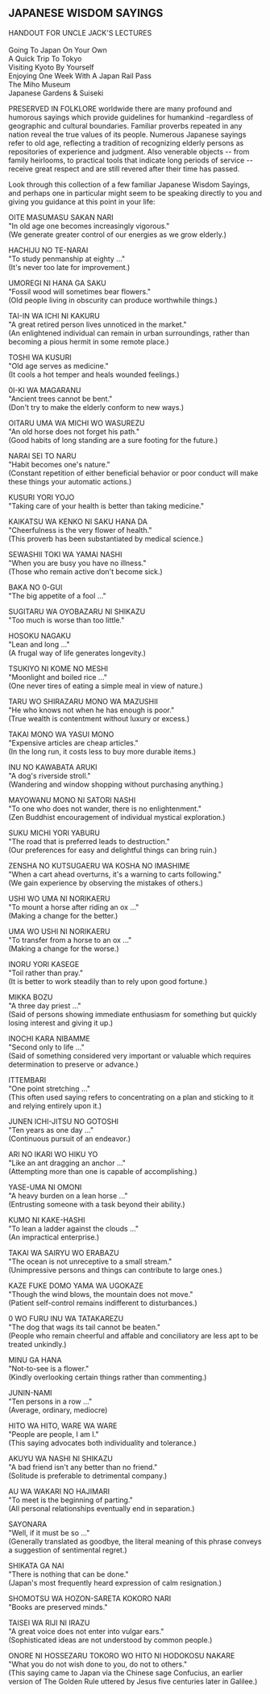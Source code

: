 <script>
import DocumentWrapper from '../../../components/DocumentWrapper.svelte'
</script>

<DocumentWrapper component="hawaiianPersonHeader">

## JAPANESE WISDOM SAYINGS 

<div class="centered">
HANDOUT FOR UNCLE JACK'S LECTURES <br><br>
Going To Japan On Your Own <br>
A Quick Trip To Tokyo <br>
Visiting Kyoto By Yourself <br>
Enjoying One Week With A Japan Rail Pass <br>
The Miho Museum <br>
Japanese Gardens & Suiseki
<!-- four circles -->
</div>

PRESERVED IN FOLKLORE worldwide there are many profound and humorous sayings which provide guidelines for humankind -­regardless of geographic and cultural boundaries. Familiar proverbs repeated in any nation reveal the true values of its people. Numerous Japanese sayings refer to old age, reflecting a tradition of recognizing elderly persons as repositories of experience and judgment. Also venerable objects -- from family heirlooms, to practical tools that indicate long periods of service -- receive great respect and are still revered after their time has passed.

Look through this collection of a few familiar Japanese Wisdom Sayings, and perhaps one in particular might seem to be speaking directly to you and giving you guidance at this point in your life:

OITE MASUMASU SAKAN NARI<br>
"In old age one becomes increasingly vigorous."<br>
(We generate greater control of our energies as we grow elderly.)

HACHIJU NO TE-NARAI<br>
"To study penmanship at eighty ..."<br>
(It's never too late for improvement.)

UMOREGI NI HANA GA SAKU<br>
"Fossil wood will sometimes bear flowers."<br>
(Old people living in obscurity can produce worthwhile things.)

TAI-IN WA ICHI NI KAKURU<br>
"A great retired person lives unnoticed in the market."<br>
(An enlightened individual can remain in urban surroundings, rather than becoming a pious hermit in some remote place.)

TOSHI WA KUSURI<br>
"Old age serves as medicine."<br>
(It cools a hot temper and heals wounded feelings.)

0I-KI WA MAGARANU<br>
"Ancient trees cannot be bent."<br>
(Don't try to make the elderly conform to new ways.)

OITARU UMA WA MICHI WO WASUREZU<br>
"An old horse does not forget his path."<br>
(Good habits of long standing are a sure footing for the future.)

NARAI SEI TO NARU<br>
"Habit becomes one's nature."<br>
(Constant repetition of either beneficial behavior or poor conduct will make these things your automatic actions.)

KUSURI YORI YOJO<br>
"Taking care of your health is better than taking medicine."

KAIKATSU WA KENKO NI SAKU HANA DA<br>
"Cheerfulness is the very flower of health."<br>
(This proverb has been substantiated by medical science.)

SEWASHII TOKI WA YAMAI NASHI<br>
"When you are busy you have no illness."<br>
(Those who remain active don't become sick.)

BAKA NO 0-GUI<br>
"The big appetite of a fool ..."

SUGITARU WA OYOBAZARU NI SHIKAZU <br>
"Too much is worse than too little."

HOSOKU NAGAKU<br>
"Lean and long ..."<br>
(A frugal way of life generates longevity.)

TSUKIYO NI KOME NO MESHI<br>
"Moonlight and boiled rice ..."<br>
(One never tires of eating a simple meal in view of nature.)

TARU WO SHIRAZARU MONO WA MAZUSHII<br>
"He who knows not when he has enough is poor."<br>
(True wealth is contentment without luxury or excess.)

TAKAI MONO WA YASUI MONO<br>
"Expensive articles are cheap articles."<br>
(In the long run, it costs less to buy more durable items.)

INU NO KAWABATA ARUKI<br>
"A dog's riverside stroll."<br>
(Wandering and window shopping without purchasing anything.)

MAYOWANU MONO NI SATORI NASHI<br>
"To one who does not wander, there is no enlightenment."<br>
(Zen Buddhist encouragement of individual mystical exploration.)

SUKU MICHI YORI YABURU<br>
"The road that is preferred leads to destruction."<br>
(Our preferences for easy and delightful things can bring ruin.)

ZENSHA NO KUTSUGAERU WA KOSHA NO IMASHIME<br>
"When a cart ahead overturns, it's a warning to carts following."<br>
(We gain experience by observing the mistakes of others.)

USHI WO UMA NI NORIKAERU<br>
"To mount a horse after riding an ox ..."<br>
(Making a change for the better.)

UMA WO USHI NI NORIKAERU<br>
"To transfer from a horse to an ox ..."<br>
(Making a change for the worse.)

INORU YORI KASEGE<br>
"Toil rather than pray."<br>
(It is better to work steadily than to rely upon good fortune.)

MIKKA BOZU<br>
"A three day priest ..."<br>
(Said of persons showing immediate enthusiasm for something but quickly losing interest and giving it up.)

INOCHI KARA NIBAMME<br>
"Second only to life ..."<br>
(Said of something considered very important or valuable which requires determination to preserve or advance.)

ITTEMBARI<br>
"One point stretching ..."<br>
(This often used saying refers to concentrating on a plan and sticking to it and relying entirely upon it.)

JUNEN ICHI-JITSU NO GOTOSHI<br>
"Ten years as one day ..."<br>
(Continuous pursuit of an endeavor.)

ARI NO IKARI WO HIKU YO<br>
"Like an ant dragging an anchor ..."<br>
(Attempting more than one is capable of accomplishing.)

YASE-UMA NI OMONI<br>
"A heavy burden on a lean horse ..."<br>
(Entrusting someone with a task beyond their ability.)

KUMO NI KAKE-HASHI<br>
"To lean a ladder against the clouds ..."<br>
(An impractical enterprise.)

TAKAI WA SAIRYU WO ERABAZU<br>
"The ocean is not unreceptive to a small stream."<br>
(Unimpressive persons and things can contribute to large ones.)

KAZE FUKE DOMO YAMA WA UGOKAZE<br>
"Though the wind blows, the mountain does not move."<br>
(Patient self-control remains indifferent to disturbances.)

0 WO FURU INU WA TATAKAREZU<br>
"The dog that wags its tail cannot be beaten."<br>
(People who remain cheerful and affable and conciliatory are less apt to be treated unkindly.)

MINU GA HANA<br>
"Not-to-see is a flower."<br>
(Kindly overlooking certain things rather than commenting.)

JUNIN-NAMI<br>
"Ten persons in a row ..."<br>
(Average, ordinary, mediocre)

HITO WA HITO, WARE WA WARE<br>
"People are people, I am I."<br>
(This saying advocates both individuality and tolerance.)

AKUYU WA NASHI NI SHIKAZU<br>
"A bad friend isn't any better than no friend."<br>
(Solitude is preferable to detrimental company.)

AU WA WAKARI NO HAJIMARI<br>
"To meet is the beginning of parting."<br>
(All personal relationships eventually end in separation.)

SAYONARA<br>
"Well, if it must be so ..."<br>
(Generally translated as goodbye, the literal meaning of this phrase conveys a suggestion of sentimental regret.)

SHIKATA GA NAI<br>
"There is nothing that can be done."<br>
(Japan's most frequently heard expression of calm resignation.)

SHOMOTSU WA HOZON-SARETA KOKORO NARI<br>
"Books are preserved minds."

TAISEI WA RIJI NI IRAZU<br>
"A great voice does not enter into vulgar ears."<br>
(Sophisticated ideas are not understood by common people.)

ONORE NI HOSSEZARU TOKORO WO HITO NI HODOKOSU NAKARE<br>
"What you do not wish done to you, do not to others."<br>
(This saying came to Japan via the Chinese sage Confucius, an earlier version of The Golden Rule uttered by Jesus five centuries later in Galilee.)
</DocumentWrapper>
